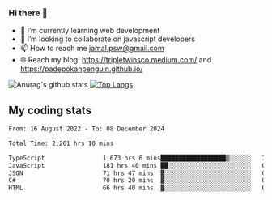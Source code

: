 ### Hi there 👋

<!--
**padepokanpenguin/padepokanpenguin** is a ✨ _special_ ✨ repository because its `README.md` (this file) appears on your GitHub profile.
-->

- 🌱 I’m currently learning  web development
- 👯 I’m looking to collaborate on javascript developers
- 📫 How to reach me jamal.psw@gmail.com
- 🌐 Reach my blog:
   https://tripletwinsco.medium.com/ and
   https://padepokanpenguin.github.io/

![Anurag's github stats](https://github-readme-stats.vercel.app/api?username=padepokanpenguin&count_private=true&disable_animations=false&show_icons=true&theme=default)
[![Top Langs](https://github-readme-stats.vercel.app/api/top-langs/?username=padepokanpenguin&theme=default&layout=compact)](https://github.com/padepokanpenguin)

## My coding stats

<!--START_SECTION:waka-->

```txt
From: 16 August 2022 - To: 08 December 2024

Total Time: 2,261 hrs 10 mins

TypeScript                1,673 hrs 6 mins██████████████████▒░░░░░░   73.99 %
JavaScript                181 hrs 40 mins ██░░░░░░░░░░░░░░░░░░░░░░░   08.03 %
JSON                      71 hrs 47 mins  ▓░░░░░░░░░░░░░░░░░░░░░░░░   03.18 %
C#                        70 hrs 20 mins  ▓░░░░░░░░░░░░░░░░░░░░░░░░   03.11 %
HTML                      66 hrs 40 mins  ▓░░░░░░░░░░░░░░░░░░░░░░░░   02.95 %
```

<!--END_SECTION:waka-->


